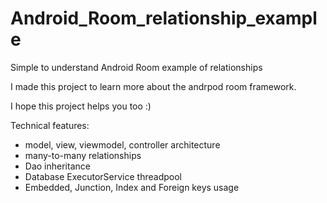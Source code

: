 # Android_Room_relationship_example
Simple to understand Android Room example of relationships


I made this project to learn more about the andrpod room framework. 

I hope this project helps you too :)



Technical features: 
  - model, view, viewmodel, controller architecture
  - many-to-many relationships
  - Dao inheritance
  - Database ExecutorService threadpool
  - Embedded, Junction, Index and Foreign keys usage
